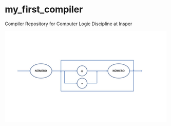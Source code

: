 # my_first_compiler
Compiler Repository for Computer Logic Discipline at Insper

![alt text](https://github.com/SabrinaSimao/my_first_compiler/blob/master/imgs/compiler_flux.JPG)